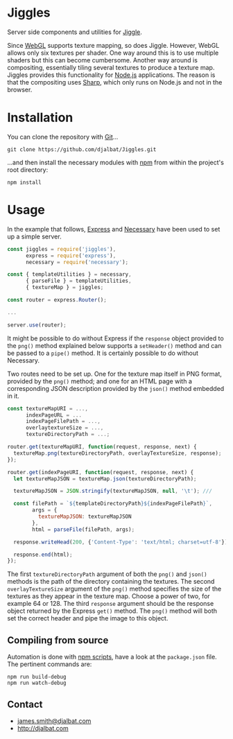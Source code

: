 # Jiggles

Server side components and utilities for [Jiggle](https://github.com/djalbat/Jiggle).

Since [WebGL](https://developer.mozilla.org/en-US/docs/Web/API/WebGL_API) supports texture mapping, so does Jiggle. However, WebGL allows only six textures per shader. One way around this is to use multiple shaders but this can become cumbersome. Another way around is compositing, essentially tiling several textures to produce a texture map. Jiggles provides this functionality for [Node.js](https://nodejs.org) applications. The reason is that the compositing uses [Sharp](http://sharp.pixelplumbing.com/), which only runs on Node.js and not in the browser.

# Installation

You can clone the repository with [Git](https://git-scm.com/)...

    git clone https://github.com/djalbat/Jiggles.git

...and then install the necessary modules with [npm](https://www.npmjs.com/) from within the project's root directory:

    npm install
    
# Usage

In the example that follows, [Express](https://expressjs.com/) and [Necessary](https://github.com/djalbat/Necessary) have been used to set up a simple server.
```js
const jiggles = require('jiggles'),
      express = require('express'),
      necessary = require('necessary');

const { templateUtilities } = necessary,
      { parseFile } = templateUtilities,
      { textureMap } = jiggles;

const router = express.Router();

...

server.use(router);
```
It might be possible to do without Express if the `response` object provided to the `png()` method explained below supports a `setHeader()` method and can be passed to a `pipe()` method. It is certainly possible to do without Necessary.

Two routes need to be set up. One for the texture map itself in PNG format, provided by the `png()` method; and one for an HTML page with a corresponding JSON description provided by the `json()` method embedded in it.
```js
const textureMapURI = ...,
      indexPageURL = ...
      indexPageFilePath = ...,
      overlaytextureSize = ...,
      textureDirectoryPath = ...;

router.get(textureMapURI, function(request, response, next) {
  textureMap.png(textureDirectoryPath, overlayTextureSize, response);
});

router.get(indexPageURI, function(request, response, next) {
  let textureMapJSON = textureMap.json(textureDirectoryPath);

  textureMapJSON = JSON.stringify(textureMapJSON, null, '\t'); ///

  const filePath = `${templateDirectoryPath}${indexPageFilePath}`,
        args = {
          textureMapJSON: textureMapJSON
        },
        html = parseFile(filePath, args);

  response.writeHead(200, {'Content-Type': 'text/html; charset=utf-8'});

  response.end(html);
});
```
The first `textureDirectoryPath` argument of both the `png()` and `json()` methods is the path of the directory containing the textures. The second `overlayTextureSize` argument of the `png()` method specifies the size of the textures as they appear in the texture map. Choose a power of two, for example 64 or 128. The third `response` argument should be the response object returned by the Express `get()` method. The `png()` method will both set the correct header and pipe the image to this object.

## Compiling from source

Automation is done with [npm scripts](https://docs.npmjs.com/misc/scripts), have a look at the `package.json` file. The pertinent commands are:

    npm run build-debug
    npm run watch-debug
    
## Contact

- james.smith@djalbat.com
- http://djalbat.com
